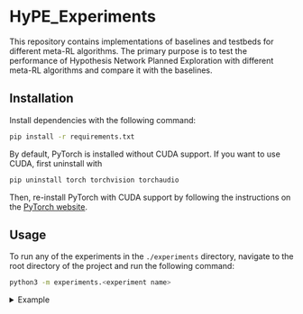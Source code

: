 # HyPE_Experiments

This repository contains implementations of baselines and testbeds for different meta-RL algorithms. The primary purpose is to test the performance of Hypothesis Network Planned Exploration with different meta-RL algorithms and compare it with the baselines. 

## Installation

Install dependencies with the following command:

```bash
pip install -r requirements.txt
```

By default, PyTorch is installed without CUDA support. If you want to use CUDA, first uninstall with 

```bash
pip uninstall torch torchvision torchaudio
```

Then, re-install PyTorch with CUDA support by following the instructions on the [PyTorch website](https://pytorch.org/get-started/locally/).

## Usage

To run any of the experiments in the `./experiments` directory, navigate to the root directory of the project and run the following command:

```bash
python3 -m experiments.<experiment name>
```

<details>
<summary>Example</summary>
If you want to run `foo.py`, run the following command:

```bash
python3 -m scripts.foo
```
</details>
